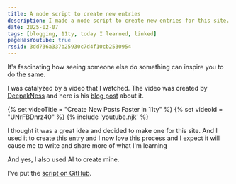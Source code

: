 ```yaml
---
title: A node script to create new entries
description: I made a node script to create new entries for this site. It's up on GitHub.
date: 2025-02-07
tags: [blogging, 11ty, today I learned, linked]
pageHasYoutube: true
rssid: 3dd736a337b25930c7d4f10cb2530954
---
```


It's fascinating how seeing someone else do something can inspire you to do the same.

I was catalyzed by a video that I watched. The video was created by [DeepakNess](https://deepakness.com/) and here is his [blog post](https://deepakness.com/blog/create-posts-faster-11ty/) about it.

{% set videoTitle = "Create New Posts Faster in 11ty" %}
{% set videoId = "UNrFBDnrz40" %}
{% include 'youtube.njk' %}

I thought it was a great idea and decided to make one for this site. And I used it to create this entry and I now love this process and I expect it will cause me to write and share more of what I'm learning

And yes, I also used AI to create mine.

I've put the [script on GitHub](https://github.com/bobmonsour/mkbo).
